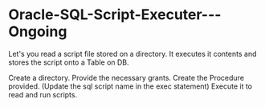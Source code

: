 # Oracle-SQL-Script-Executer---Ongoing
Let's you read a script file stored on a directory. It executes it contents and stores the script onto a Table on DB.

Create a directory. 
Provide the necessary grants.
Create the Procedure provided. (Update the sql script name in the exec statement)
Execute it to read and run scripts.
